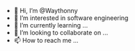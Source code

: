 - 👋 Hi, I’m @Waythonny
- 👀 I’m interested in software engineering
- 🌱 I’m currently learning ...
- 💞️ I’m looking to collaborate on ...
- 📫 How to reach me ...

<!---
Waythonny/Waythonny is a ✨ special ✨ repository because its `README.md` (this file) appears on your GitHub profile.
You can click the Preview link to take a look at your changes.
--->
